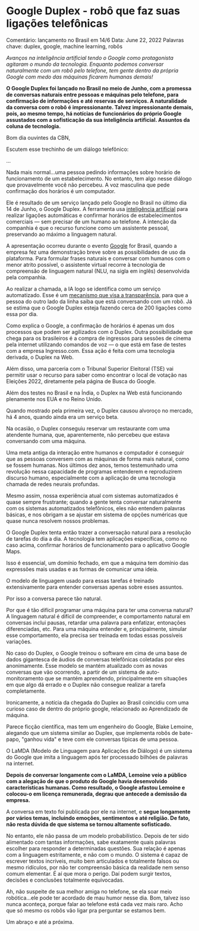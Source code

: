 # Google Duplex - robô que faz suas ligações telefônicas

Comentário: lançamento no Brasil em 14/6
Data: June 22, 2022
Palavras chave: duplex, google, machine learning, robôs

*Avanços na inteligência artificial tendo o Google como protagonista agitaram o mundo da tecnologia. Enquanto podemos conversar naturalmente com um robô pelo telefone, tem gente dentro da própria Google com medo das máquinas ficarem humanas demais!*

**O Google Duplex foi lançado no Brasil no meio de Junho, com a promessa de conversas naturais entre pessoas e máquinas pelo telefone, para confirmação de informações e até reservas de serviços. A naturalidade da conversa com o robô é impressionante. Talvez impressionante demais, pois, ao mesmo tempo, há notícias de funcionários do próprio Google assustados com a sofisticação da sua inteligência artificial. Assuntos da coluna de tecnologia.**

Bom dia ouvintes da CBN,

Escutem esse trechinho de um diálogo telefônico:

…

Nada mais normal…uma pessoa pedindo informações sobre horário de funcionamento de um estabelecimento. No entanto, tem algo nesse diálogo que provavelmente você não percebeu. A voz masculina que pede confirmação dos horários é um computador. 

Ele é resultado de um serviço lançado pelo Google no Brasil no último dia 14 de Junho, o Google Duplex. A ferramenta usa [inteligência artificial](https://tecnoblog.net/responde/o-que-e-inteligencia-artificial/) para realizar ligações automáticas e confirmar horários de estabelecimentos comerciais — sem precisar de um humano ao telefone. A intenção da companhia é que o recurso funcione como um assistente pessoal, preservando ao máximo a linguagem natural.

A apresentação ocorreu durante o evento [Google](https://tecnoblog.net/sobre/google/) for Brasil, quando a empresa fez uma demonstração breve sobre as possibilidades de uso da plataforma. Para formular frases naturais e conversar com humanos com o menor atrito possível, o assistente virtual recorre à tecnologia de compreensão de linguagem natural (NLU, na sigla em inglês) desenvolvida pela companhia.

Ao realizar a chamada, a IA logo se identifica como um serviço automatizado. Esse é um [mecanismo que visa a transparência](https://tecnoblog.net/noticias/2018/05/11/google-duplex-identificacao-telefone/), para que a pessoa do outro lado da linha saiba que está conversando com um robô. Já se estima que o Google Duplex esteja fazendo cerca de 200 ligações como essa por dia.

Como explica o Google, a confirmação de horários é apenas um dos processos que podem ser agilizados com o Duplex. Outra possibilidade que chega para os brasileiros é a compra de ingressos para sessões de cinema pela internet utilizando comandos de voz — o que está em fase de testes com a empresa Ingresso.com. Essa ação é feita com uma tecnologia derivada, o Duplex na Web.

Além disso, uma parceria com o Tribunal Superior Eleitoral (TSE) vai permitir usar o recurso para saber como encontrar o local de votação nas Eleições 2022, diretamente pela página de Busca do Google.

Além dos testes no Brasil e na Índia, o Duplex na Web está funcionando plenamente nos EUA e no Reino Unido. 

Quando mostrado pela primeira vez, o Duplex causou alvoroço no mercado, há 4 anos, quando ainda era um serviço beta.

Na ocasião, o Duplex conseguiu reservar um restaurante com uma atendente humana, que, aparentemente, não percebeu que estava conversando com uma máquina.

Uma meta antiga da interação entre humanos e computador é conseguir que as pessoas conversem com as máquinas de forma mais natural, como se fossem humanas. Nos últimos dez anos, temos testemunhado uma revolução nessa capacidade de programas entenderem e reproduzirem discurso humano, especialmente com a aplicação de uma tecnologia chamada de redes neurais profundas. 

Mesmo assim, nossa experiência atual com sistemas automatizados é quase sempre frustrante; quando a gente tenta conversar naturalmente com os sistemas automatizados telefônicos, eles não entendem palavras básicas, e nos obrigam a se ajustar em sistema de opções numéricas que quase nunca resolvem nossos problemas. 

O Google Duplex tenta então trazer a conversação natural para a resolução de tarefas do dia a dia. A tecnologia tem aplicações específicas, como no caso acima, confirmar horários de funcionamento para o aplicativo Google Maps. 

Isso é essencial, um domínio fechado, em que a máquina tem domínio das expressões mais usadas e as formas de comunicar uma ideia. 

O modelo de linguagem usado para essas tarefas é treinado extensivamente para entender conversas apenas sobre esses assuntos.

Por isso a conversa parece tão natural. 

Por que é tão difícil programar uma máquina para ter uma conversa natural? A linguagem natural é difícil de compreender, e comportamento natural em conversas inclui pausas, retardar uma palavra para enfatizar, entonações diferenciadas, etc. Para uma máquina entender e, principalmente, simular esse comportamento, ela precisa ser treinada em todas essas possíveis variações.

No caso do Duplex, o Google treinou o software em cima de uma base de dados gigantesca de áudios de conversas telefônicas coletadas por eles anonimamente. Esse modelo se mantém atualizado com as novas conversas que vão ocorrendo, a partir de um sistema de auto-monitoramento que se mantém aprendendo, principalmente em situações em que algo dá errado e o Duplex não consegue realizar a tarefa completamente.

Ironicamente, a notícia da chegada do Duplex ao Brasil coincidiu com uma curioso caso de dentro do próprio google, relacionado ao Aprendizado de máquina.

Parece ficção científica, mas tem um engenheiro do Google, Blake Lemoine, alegando que um sistema similar ao Duplex, que implementa robôs de bate-papo, "ganhou vida" e teve com ele conversas típicas de uma pessoa.

O LaMDA (Modelo de Linguagem para Aplicações de Diálogo) é um sistema do Google que imita a linguagem após ter processado bilhões de palavras na internet.

**Depois de conversar longamente com o LaMDA, Lemoine veio a público com a alegação de que o produto do Google havia desenvolvido características humanas. Como resultado, o Google afastou Lemoine e colocou-o em licença remunerada, degrau que antecede a demissão da empresa.**

A conversa em texto foi publicada por ele na internet, e **segue longamente por vários temas, incluindo emoções, sentimentos e até religião. De fato, não resta dúvida de que sistema se tornou altamente sofisticado.**

No entanto, ele não passa de um modelo probabilístico. Depois de ter sido alimentado com tantas informações, sabe exatamente quais palavras escolher para responder a determinadas questões. Sua relação é apenas com a linguagem estritamente, e não com o mundo. O sistema é capaz de escrever textos incríveis, muito bem articulados e totalmente falsos ou mesmo ridículos, por não ter compreensão básica da realidade nem senso comum elementar. É aí que mora o perigo. Daí podem surgir textos, decisões e conclusões totalmente equivocadas.

Ah, não suspeite de sua melhor amiga no telefone, se ela soar meio robótica…ele pode ter acordado de mau humor nesse dia. Bom, talvez isso nunca aconteça, porque falar ao telefone está cada vez mais raro. Acho que só mesmo os robôs vão ligar pra perguntar se estamos bem.

Um abraço e até a próxima.